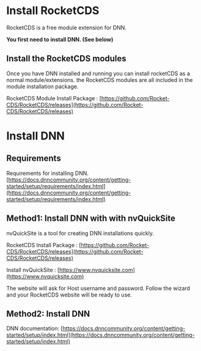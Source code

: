 # Install RocketCDS
RocketCDS is a free module extension for DNN.

**You first need to install DNN. (See below)**

## Install the RocketCDS modules
Once you have DNN installed and running you can install rocketCDS as a normal module/extensions.  the RocketCDS modules are all included in the module installation package.

RocketCDS Module Install Package : [https://github.com/Rocket-CDS/RocketCDS/releases](https://github.com/Rocket-CDS/RocketCDS/releases)


# Install DNN

## Requirements
Requirements for installing DNN.  
[https://docs.dnncommunity.org/content/getting-started/setup/requirements/index.html](https://docs.dnncommunity.org/content/getting-started/setup/requirements/index.html)

## Method1: Install DNN with with nvQuickSite
nvQuickSite is a tool for creating DNN installations quickly.

RocketCDS Install Package : [https://github.com/Rocket-CDS/RocketCDS/releases](https://github.com/Rocket-CDS/RocketCDS/releases)

Install nvQuickSite : [https://www.nvquicksite.com](https://www.nvquicksite.com)

The website will ask for Host username and password. Follow the wizard and your RocketCDS website will be ready to use.

## Method2: Install DNN
DNN documentation: [https://docs.dnncommunity.org/content/getting-started/setup/index.html](https://docs.dnncommunity.org/content/getting-started/setup/index.html)


